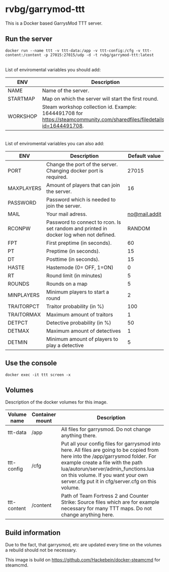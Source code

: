 # rvbg/garrymod-ttt

This is a Docker based GarrysMod TTT server.

## Run the server
```
docker run --name ttt -v ttt-data:/app -v ttt-config:/cfg -v ttt-content:/content -p 27015:27015/udp -d -t rvbg/garrymod-ttt:latest
```

<br>
List of enviromental variables you should add:

| ENV | Description | Default value |
| --- | --- | --- |
| NAME | Name of the server. | DockerServer |
| STARTMAP | Map on which the server will start the first round. | gm_construct |
| WORKSHOP | Steam workshop collection id. Example: 1644491708 for https://steamcommunity.com/sharedfiles/filedetails/?id=1644491708. | 0 |

<br>
List of enviromental variables you can also add:

| ENV | Description | Default value |
| --- | --- | --- |
| PORT | Change the port of the server. Changing docker port is required. | 27015 |
| MAXPLAYERS | Amount of players that can join the server. | 16 |
| PASSWORD | Password which is needed to join the server. | |
| MAIL | Your mail adress. | no@mail.addit |
| RCONPW | Password to connect to rcon. Is set random and printed in docker log when not defined. | RANDOM |
| FPT | First preptime (in seconds). | 60 |
| PT | Preptime (in seconds). | 15 |
| DT | Posttime (in seconds). | 15 |
| HASTE | Hastemode (0= OFF, 1=ON) | 0 |
| RT | Round limit (in minutes) | 5 |
| ROUNDS | Rounds on a map | 5 |
| MINPLAYERS | Minimum players to start a round | 2 |
| TRAITORPCT | Traitor probability (in %) | 100 |
| TRAITORMAX | Maximum amount of traitors | 1 |
| DETPCT | Detective probability (in %) | 50 |
| DETMAX | Maximum amount of detectives | 1 |
| DETMIN | Minimum amount of players to play a detective | 5 |

## Use the console
```
docker exec -it ttt screen -x
```

## Volumes
Description of the docker volumes for this image.

| Volume name | Container mount | Description |
| --- | --- | --- |
| ttt-data | /app | All files for garrysmod. Do not change anything there. |
| ttt-config | /cfg | Put all your config files for garrysmod into here. All files are going to be copied from here into the /app/garrysmod folder. For example create a file with the path lua/autorun/server/admin_functions.lua on this volume. If you want your own server.cfg put it in cfg/server.cfg on this volume.
| ttt-content | /content | Path of Team Fortress 2 and Counter Strike: Source files which are for example necessary for many TTT maps. Do not change anything here. |

## Build information

Due to the fact, that garrysmod, etc are updated every time on the volumes a rebuild should not be necessary.

This image is build on https://github.com/Hackebein/docker-steamcmd for steamcmd.
